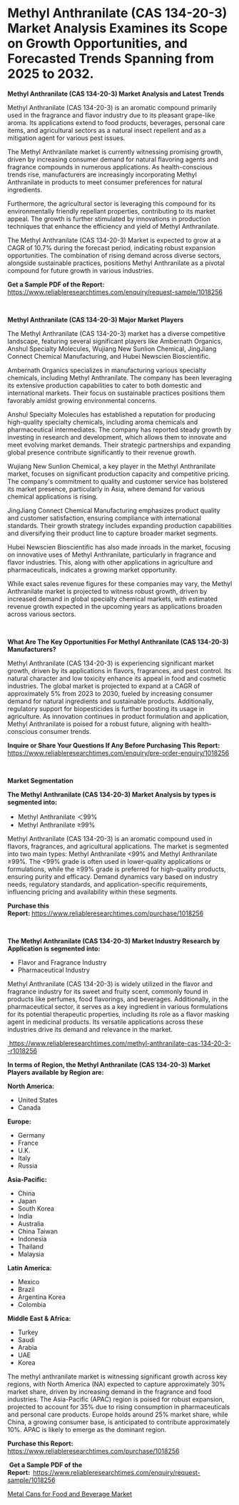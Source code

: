 <p><h1>Methyl Anthranilate (CAS 134-20-3) Market Analysis Examines its Scope on Growth Opportunities, and Forecasted Trends Spanning from 2025 to 2032.</h1></p><p><strong>Methyl Anthranilate (CAS 134-20-3) Market Analysis and Latest Trends</strong></p>
<p><p>Methyl Anthranilate (CAS 134-20-3) is an aromatic compound primarily used in the fragrance and flavor industry due to its pleasant grape-like aroma. Its applications extend to food products, beverages, personal care items, and agricultural sectors as a natural insect repellent and as a mitigation agent for various pest issues. </p><p>The Methyl Anthranilate market is currently witnessing promising growth, driven by increasing consumer demand for natural flavoring agents and fragrance compounds in numerous applications. As health-conscious trends rise, manufacturers are increasingly incorporating Methyl Anthranilate in products to meet consumer preferences for natural ingredients. </p><p>Furthermore, the agricultural sector is leveraging this compound for its environmentally friendly repellant properties, contributing to its market appeal. The growth is further stimulated by innovations in production techniques that enhance the efficiency and yield of Methyl Anthranilate. </p><p>The Methyl Anthranilate (CAS 134-20-3) Market is expected to grow at a CAGR of 10.7% during the forecast period, indicating robust expansion opportunities. The combination of rising demand across diverse sectors, alongside sustainable practices, positions Methyl Anthranilate as a pivotal compound for future growth in various industries.</p></p>
<p><strong>Get a Sample PDF of the Report:&nbsp;</strong> <a href="https://www.reliableresearchtimes.com/enquiry/request-sample/1018256?utm_campaign=2203&utm_medium=2&utm_source=Github&utm_content=ia&utm_term=21032025&utm_id=methyl-anthranilate-cas-134-20-3">https://www.reliableresearchtimes.com/enquiry/request-sample/1018256</a></p>
<p>&nbsp;</p>
<p><strong>Methyl Anthranilate (CAS 134-20-3) Major Market Players</strong></p>
<p><p>The Methyl Anthranilate (CAS 134-20-3) market has a diverse competitive landscape, featuring several significant players like Ambernath Organics, Anshul Specialty Molecules, Wujiang New Sunlion Chemical, JingJiang Connect Chemical Manufacturing, and Hubei Newscien Bioscientific.</p><p>Ambernath Organics specializes in manufacturing various specialty chemicals, including Methyl Anthranilate. The company has been leveraging its extensive production capabilities to cater to both domestic and international markets. Their focus on sustainable practices positions them favorably amidst growing environmental concerns.</p><p>Anshul Specialty Molecules has established a reputation for producing high-quality specialty chemicals, including aroma chemicals and pharmaceutical intermediates. The company has reported steady growth by investing in research and development, which allows them to innovate and meet evolving market demands. Their strategic partnerships and expanding global presence contribute significantly to their revenue growth.</p><p>Wujiang New Sunlion Chemical, a key player in the Methyl Anthranilate market, focuses on significant production capacity and competitive pricing. The company's commitment to quality and customer service has bolstered its market presence, particularly in Asia, where demand for various chemical applications is rising.</p><p>JingJiang Connect Chemical Manufacturing emphasizes product quality and customer satisfaction, ensuring compliance with international standards. Their growth strategy includes expanding production capabilities and diversifying their product line to capture broader market segments.</p><p>Hubei Newscien Bioscientific has also made inroads in the market, focusing on innovative uses of Methyl Anthranilate, particularly in fragrance and flavor industries. This, along with other applications in agriculture and pharmaceuticals, indicates a growing market opportunity.</p><p>While exact sales revenue figures for these companies may vary, the Methyl Anthranilate market is projected to witness robust growth, driven by increased demand in global specialty chemical markets, with estimated revenue growth expected in the upcoming years as applications broaden across various sectors.</p></p>
<p>&nbsp;</p>
<p><strong>What Are The Key Opportunities For Methyl Anthranilate (CAS 134-20-3) Manufacturers?</strong></p>
<p><p>Methyl Anthranilate (CAS 134-20-3) is experiencing significant market growth, driven by its applications in flavors, fragrances, and pest control. Its natural character and low toxicity enhance its appeal in food and cosmetic industries. The global market is projected to expand at a CAGR of approximately 5% from 2023 to 2030, fueled by increasing consumer demand for natural ingredients and sustainable products. Additionally, regulatory support for biopesticides is further boosting its usage in agriculture. As innovation continues in product formulation and application, Methyl Anthranilate is poised for a robust future, aligning with health-conscious consumer trends.</p></p>
<p><strong>Inquire or Share Your Questions If Any Before Purchasing This Report:</strong> <a href="https://www.reliableresearchtimes.com/enquiry/pre-order-enquiry/1018256?utm_campaign=2203&utm_medium=2&utm_source=Github&utm_content=ia&utm_term=21032025&utm_id=methyl-anthranilate-cas-134-20-3">https://www.reliableresearchtimes.com/enquiry/pre-order-enquiry/1018256</a></p>
<p>&nbsp;</p>
<p><strong>Market Segmentation</strong></p>
<p><strong>The Methyl Anthranilate (CAS 134-20-3) Market Analysis by types is segmented into:</strong></p>
<p><ul><li>Methyl Anthranilate ＜99%</li><li>Methyl Anthranilate ≥99%</li></ul></p>
<p><p>Methyl Anthranilate (CAS 134-20-3) is an aromatic compound used in flavors, fragrances, and agricultural applications. The market is segmented into two main types: Methyl Anthranilate <99% and Methyl Anthranilate ≥99%. The <99% grade is often used in lower-quality applications or formulations, while the ≥99% grade is preferred for high-quality products, ensuring purity and efficacy. Demand dynamics vary based on industry needs, regulatory standards, and application-specific requirements, influencing pricing and availability within these segments.</p></p>
<p><strong>Purchase this Report:&nbsp;</strong><a href="https://www.reliableresearchtimes.com/purchase/1018256?utm_campaign=2203&utm_medium=2&utm_source=Github&utm_content=ia&utm_term=21032025&utm_id=methyl-anthranilate-cas-134-20-3">https://www.reliableresearchtimes.com/purchase/1018256</a></p>
<p>&nbsp;</p>
<p><strong>The Methyl Anthranilate (CAS 134-20-3) Market Industry Research by Application is segmented into:</strong></p>
<p><ul><li>Flavor and Fragrance Industry</li><li>Pharmaceutical Industry</li></ul></p>
<p><p>Methyl Anthranilate (CAS 134-20-3) is widely utilized in the flavor and fragrance industry for its sweet and fruity scent, commonly found in products like perfumes, food flavorings, and beverages. Additionally, in the pharmaceutical sector, it serves as a key ingredient in various formulations for its potential therapeutic properties, including its role as a flavor masking agent in medicinal products. Its versatile applications across these industries drive its demand and relevance in the market.</p></p>
<p><a href="https://www.reliableresearchtimes.com/methyl-anthranilate-cas-134-20-3--r1018256?utm_campaign=2203&utm_medium=2&utm_source=Github&utm_content=ia&utm_term=21032025&utm_id=methyl-anthranilate-cas-134-20-3">&nbsp;https://www.reliableresearchtimes.com/methyl-anthranilate-cas-134-20-3--r1018256</a></p>
<p><strong>In terms of Region, the Methyl Anthranilate (CAS 134-20-3) Market Players available by Region are:</strong></p>
<p>
    <p> <strong> North America: </strong>
        <ul>
            <li>United States</li>
            <li>Canada</li>
        </ul>
        </p> 
    <p> <strong> Europe: </strong>
        <ul>
            <li>Germany</li>
            <li>France</li>
            <li>U.K.</li>
            <li>Italy</li>
            <li>Russia</li>
        </ul>
        </p> 
    <p> <strong> Asia-Pacific: </strong>
        <ul>
            <li>China</li>
            <li>Japan</li>
            <li>South Korea</li>
            <li>India</li>
            <li>Australia</li>
            <li>China Taiwan</li>
            <li>Indonesia</li>
            <li>Thailand</li>
            <li>Malaysia</li>
        </ul>
        </p> 
    <p> <strong> Latin America: </strong>
        <ul>
            <li>Mexico</li>
            <li>Brazil</li>
            <li>Argentina Korea</li>
            <li>Colombia</li>
        </ul>
        </p> 
    <p> <strong> Middle East & Africa: </strong>
        <ul>
            <li>Turkey</li>
            <li>Saudi</li>
            <li>Arabia</li>
            <li>UAE</li>
            <li>Korea</li>
        </ul>
    </p>
    </p>
<p><p>The methyl anthranilate market is witnessing significant growth across key regions, with North America (NA) expected to capture approximately 30% market share, driven by increasing demand in the fragrance and food industries. The Asia-Pacific (APAC) region is poised for robust expansion, projected to account for 35% due to rising consumption in pharmaceuticals and personal care products. Europe holds around 25% market share, while China, a growing consumer base, is anticipated to contribute approximately 10%. APAC is likely to emerge as the dominant region.</p></p>
<p><strong>Purchase this Report: </strong><a href="https://www.reliableresearchtimes.com/purchase/1018256?utm_campaign=2203&utm_medium=2&utm_source=Github&utm_content=ia&utm_term=21032025&utm_id=methyl-anthranilate-cas-134-20-3">https://www.reliableresearchtimes.com/purchase/1018256</a></p>
<p>&nbsp;<strong>Get a Sample PDF of the Report:&nbsp;&nbsp;</strong><a href="https://www.reliableresearchtimes.com/enquiry/request-sample/1018256?utm_campaign=2203&utm_medium=2&utm_source=Github&utm_content=ia&utm_term=21032025&utm_id=methyl-anthranilate-cas-134-20-3">https://www.reliableresearchtimes.com/enquiry/request-sample/1018256</a></p>
<p><strong></strong></p>
<p><p><a href="https://github.com/memorirummy/Market-Research-Report-List-1/blob/main/metal-cans-for-food-and-beverage-market.md?utm_campaign=2203&utm_medium=2&utm_source=Github&utm_content=ia&utm_term=21032025&utm_id=methyl-anthranilate-cas-134-20-3">Metal Cans for Food and Beverage Market</a></p></p>